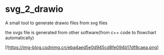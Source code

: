 # svg_2_drawio


 A small tool to generate drawio files from svg files
 
 the svgs file is generated from other software(from c++ code to flowchart automatically)
 
 [!https://img-blog.csdnimg.cn/eba4aed5e0d945cd8fe094b17df8caea.png]
